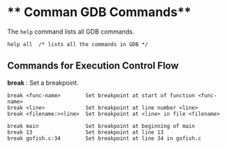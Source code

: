 # ** Comman GDB Commands**

The `help` command lists all GDB commands.

```
help all  /* lists all the commands in GDB */
```

## **Commands for Execution Control Flow**

**break** : Set a breakpoint.

```
break <func-name>        Set breakpoint at start of function <func-name>
break <line>             Set breakpoint at line number <line>
break <filename:><line>  Set breakpoint at <line> in file <filename>

break main               Set breakpoint at beginning of main
break 13                 Set breakpoint at line 13
break gofish.c:34        Set breakpoint at line 34 in gofish.c
```

